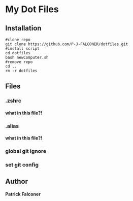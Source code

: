 # My Dot Files
## Installation
```
#clone repo
git clone https://github.com/P-J-FALCONER/dotfiles.git
#install script
cd dotfiles
bash newComputer.sh
#remove repo
cd ..
rm -r dotfiles
```
## Files
### .zshrc
#### what in this file?!
### .alias
#### what in this file?!
### global git ignore
### set git config
### 
## Author
#### Patrick Falconer
